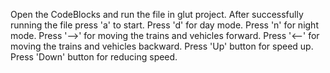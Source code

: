 Open the CodeBlocks and run the file in glut project.
After successfully running the file press 'a' to start.
Press 'd' for day mode.
Press 'n' for night mode.
Press '-->' for moving the trains and vehicles forward.
Press '<--' for moving the trains and vehicles backward.
Press 'Up' button for speed up.
Press 'Down' button for reducing speed.
